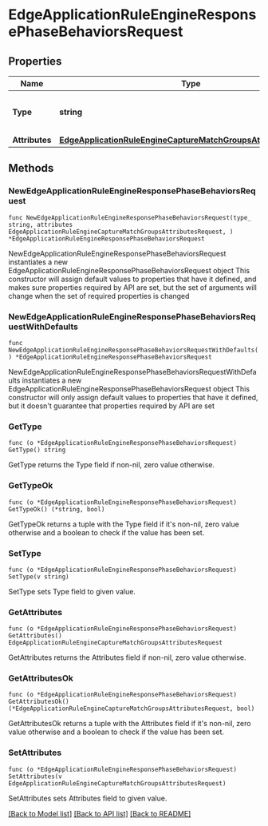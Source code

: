 # EdgeApplicationRuleEngineResponsePhaseBehaviorsRequest

## Properties

Name | Type | Description | Notes
------------ | ------------- | ------------- | -------------
**Type** | **string** | * &#x60;capture_match_groups&#x60; - capture_match_groups | 
**Attributes** | [**EdgeApplicationRuleEngineCaptureMatchGroupsAttributesRequest**](EdgeApplicationRuleEngineCaptureMatchGroupsAttributesRequest.md) |  | 

## Methods

### NewEdgeApplicationRuleEngineResponsePhaseBehaviorsRequest

`func NewEdgeApplicationRuleEngineResponsePhaseBehaviorsRequest(type_ string, attributes EdgeApplicationRuleEngineCaptureMatchGroupsAttributesRequest, ) *EdgeApplicationRuleEngineResponsePhaseBehaviorsRequest`

NewEdgeApplicationRuleEngineResponsePhaseBehaviorsRequest instantiates a new EdgeApplicationRuleEngineResponsePhaseBehaviorsRequest object
This constructor will assign default values to properties that have it defined,
and makes sure properties required by API are set, but the set of arguments
will change when the set of required properties is changed

### NewEdgeApplicationRuleEngineResponsePhaseBehaviorsRequestWithDefaults

`func NewEdgeApplicationRuleEngineResponsePhaseBehaviorsRequestWithDefaults() *EdgeApplicationRuleEngineResponsePhaseBehaviorsRequest`

NewEdgeApplicationRuleEngineResponsePhaseBehaviorsRequestWithDefaults instantiates a new EdgeApplicationRuleEngineResponsePhaseBehaviorsRequest object
This constructor will only assign default values to properties that have it defined,
but it doesn't guarantee that properties required by API are set

### GetType

`func (o *EdgeApplicationRuleEngineResponsePhaseBehaviorsRequest) GetType() string`

GetType returns the Type field if non-nil, zero value otherwise.

### GetTypeOk

`func (o *EdgeApplicationRuleEngineResponsePhaseBehaviorsRequest) GetTypeOk() (*string, bool)`

GetTypeOk returns a tuple with the Type field if it's non-nil, zero value otherwise
and a boolean to check if the value has been set.

### SetType

`func (o *EdgeApplicationRuleEngineResponsePhaseBehaviorsRequest) SetType(v string)`

SetType sets Type field to given value.


### GetAttributes

`func (o *EdgeApplicationRuleEngineResponsePhaseBehaviorsRequest) GetAttributes() EdgeApplicationRuleEngineCaptureMatchGroupsAttributesRequest`

GetAttributes returns the Attributes field if non-nil, zero value otherwise.

### GetAttributesOk

`func (o *EdgeApplicationRuleEngineResponsePhaseBehaviorsRequest) GetAttributesOk() (*EdgeApplicationRuleEngineCaptureMatchGroupsAttributesRequest, bool)`

GetAttributesOk returns a tuple with the Attributes field if it's non-nil, zero value otherwise
and a boolean to check if the value has been set.

### SetAttributes

`func (o *EdgeApplicationRuleEngineResponsePhaseBehaviorsRequest) SetAttributes(v EdgeApplicationRuleEngineCaptureMatchGroupsAttributesRequest)`

SetAttributes sets Attributes field to given value.



[[Back to Model list]](../README.md#documentation-for-models) [[Back to API list]](../README.md#documentation-for-api-endpoints) [[Back to README]](../README.md)


